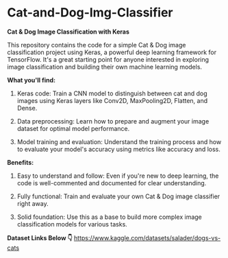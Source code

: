 # Cat-and-Dog-Img-Classifier
 
**Cat & Dog Image Classification with Keras**

This repository contains the code for a simple Cat & Dog image classification project using Keras, a powerful deep learning framework for TensorFlow. It's a great starting point for anyone interested in exploring image classification and building their own machine learning models.

**What you'll find:**

1) Keras code: Train a CNN model to distinguish between cat and dog images using Keras layers like Conv2D, MaxPooling2D, Flatten, and Dense.

2) Data preprocessing: Learn how to prepare and augment your image dataset for optimal model performance.

3) Model training and evaluation: Understand the training process and how to evaluate your model's accuracy using metrics like accuracy and loss.


**Benefits:**

1) Easy to understand and follow: Even if you're new to deep learning, the code is well-commented and documented for clear understanding.

2) Fully functional: Train and evaluate your own Cat & Dog image classifier right away.

3) Solid foundation: Use this as a base to build more complex image classification models for various tasks.

**Dataset Links Below 👇**
https://www.kaggle.com/datasets/salader/dogs-vs-cats
